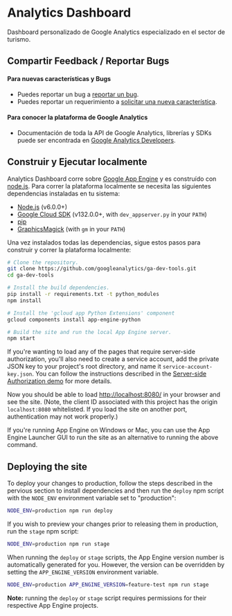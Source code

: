 # Analytics Dashboard

Dashboard personalizado de Google Analytics especializado en el sector de turismo.

## Compartir Feedback / Reportar Bugs

#### Para nuevas características y Bugs

- Puedes reportar un bug a [reportar un bug](https://github.com/dpalominop/AnalyticsDashboard/issues/new).
- Puedes reportar un requerimiento a [solicitar una nueva característica](https://github.com/dpalominop/AnalyticsDashboard/issues/new).

#### Para conocer la plataforma de Google Analytics

- Documentación de toda la API de Google Analytics, librerías y SDKs puede ser encontrada en [Google Analytics Developers](http://developers.google.com/analytics).

## Construir y Ejecutar localmente

Analytics Dashboard corre sobre [Google App Engine](https://cloud.google.com/appengine/) y es construído con [node.js](http://nodejs.org/). Para correr la plataforma localmente se necesita las siguientes dependencias instaladas en tu sistema:

- [Node.js](https://nodejs.org/en/download/) (v6.0.0+)
- [Google Cloud SDK](https://cloud.google.com/sdk/docs/) (v132.0.0+, with `dev_appserver.py` in your `PATH`)
- [pip](https://pypi.python.org/pypi/pip)
- [GraphicsMagick](http://www.graphicsmagick.org/) (with `gm` in your `PATH`)

Una vez instalados todas las dependencias, sigue estos pasos para construir y correr la plataforma localmente:

```sh
# Clone the repository.
git clone https://github.com/googleanalytics/ga-dev-tools.git
cd ga-dev-tools

# Install the build dependencies.
pip install -r requirements.txt -t python_modules
npm install

# Install the 'gcloud app Python Extensions' component
gcloud components install app-engine-python

# Build the site and run the local App Engine server.
npm start
```

If you're wanting to load any of the pages that require server-side authorization, you'll also need to create a service account, add the private JSON key to your project's root directory, and name it `service-account-key.json`. You can follow the instructions described in the [Server-side Authorization demo](https://ga-dev-tools.appspot.com/embed-api/server-side-authorization/) for more details.

Now you should be able to load [http://localhost:8080/](http://localhost:8080/) in your browser and see the site. (Note, the client ID associated with this project has the origin `localhost:8080` whitelisted. If you load the site on another port, authentication may not work properly.)

If you're running App Engine on Windows or Mac, you can use the App Engine Launcher GUI to run the site as an alternative to running the above command.

## Deploying the site

To deploy your changes to production, follow the steps described in the pervious section to install dependencies and then run the `deploy` npm script with the `NODE_ENV` environment variable set to "production":

```sh
NODE_ENV=production npm run deploy
```

If you wish to preview your changes prior to releasing them in production, run the `stage` npm script:

```sh
NODE_ENV=production npm run stage
```

When running the `deploy` or `stage` scripts, the App Engine version number is automatically generated for you. However, the version can be overridden by setting the `APP_ENGINE_VERSION` environment variable.

```sh
NODE_ENV=production APP_ENGINE_VERSION=feature-test npm run stage
```

**Note:** running the `deploy` or `stage` script requires permissions for their respective App Engine projects.
